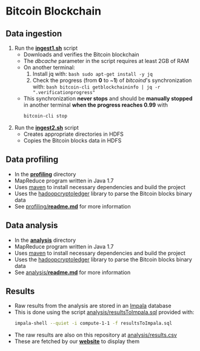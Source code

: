 # Bitcoin Blockchain

## Data ingestion
1. Run the [**ingest1.sh**](ingest1.sh) script
    - Downloads and verifies the Bitcoin blockchain
    - The *dbcache* parameter in the script requires at least 2GB of RAM
    - On another terminal:
        1. Install jq with:
          ```bash
          sudo apt-get install -y jq
          ```
        1. Check the progress (from **0** to ~**1**) of *bitcoind*'s synchronization with:
          ```bash
          bitcoin-cli getblockchaininfo | jq -r ".verificationprogress"
          ```
    - This synchronization **never stops** and should be **manually stopped** in another terminal **when the progress reaches 0.99** with
      ```bash
      bitcoin-cli stop
      ```
1. Run the [**ingest2.sh**](ingest2.sh) script
    - Creates appropriate directories in HDFS
    - Copies the Bitcoin blocks data in HDFS
    
## Data profiling
- In the [**profiling**](profiling) directory
- MapReduce program written in Java 1.7
- Uses [maven](https://maven.apache.org) to install necessary dependencies and build the project
- Uses the [hadoopcryptoledger](https://github.com/ZuInnoTe/hadoopcryptoledger) library to parse the Bitcoin blocks binary data
- See [profiling/**readme.md**](profiling/readme.md) for more information

## Data analysis
- In the [**analysis**](analysis) directory
- MapReduce program written in Java 1.7
- Uses [maven](https://maven.apache.org) to install necessary dependencies and build the project
- Uses the [hadoopcryptoledger](https://github.com/ZuInnoTe/hadoopcryptoledger) library to parse the Bitcoin blocks binary data
- See [analysis/**readme.md**](analysis/readme.md) for more information

## Results
- Raw results from the analysis are stored in an [Impala](https://impala.apache.org/) database
- This is done using the script [analysis/resultsToImpala.sql](analysis/resultsToImpala.sql) provided with:
  ```bash
  impala-shell --quiet -i compute-1-1 -f resultsToImpala.sql
  ```
- The raw results are also on this repository at [analysis/results.csv](analysis/results.csv)
- These are fetched by our [**website**](https://qdm12.github.io/BitcoinUses/results) to display them
    